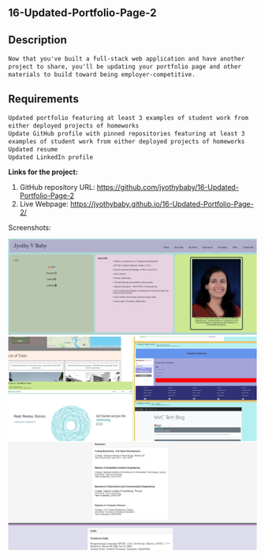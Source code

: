 ## 16-Updated-Portfolio-Page-2

## Description
    Now that you've built a full-stack web application and have another project to share, you'll be updating your portfolio page and other materials to build toward being employer-competitive.

## Requirements
    Updated portfolio featuring at least 3 examples of student work from either deployed projects of homeworks
    Update GitHub profile with pinned repositories featuring at least 3 examples of student work from either deployed projects of homeworks
    Updated resume
    Updated LinkedIn profile




<b>Links for the project:</b><br>

1. GitHub repository URL: https://github.com/jyothybaby/16-Updated-Portfolio-Page-2
2. Live Webpage:  https://jyothybaby.github.io/16-Updated-Portfolio-Page-2/


Screenshots:

![screen-1](https://github.com/jyothybaby/16-Updated-Portfolio-Page-2/blob/main/Screenshots/screen1.png)<br>
![screen-2](https://github.com/jyothybaby/16-Updated-Portfolio-Page-2/blob/main/Screenshots/screen2.png)<br>
![screen-3](https://github.com/jyothybaby/08-Updated-Portfolio/blob/main/Screenshots/screenshot-3.png)<br>




